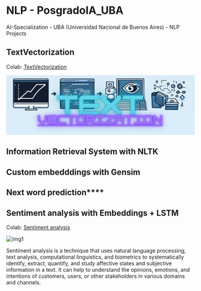 # NLP - PosgradoIA_UBA

AI-Specialization - UBA (Universidad Nacional de Buenos Aires) - NLP Projects


## TextVectorization
Colab: [TextVectorization](https://github.com/Tincho1902/PosgradoIA/blob/main/5-clothing-ecommerce-reviews.ipynb)

![img1](images/TextVectorization.jpg)


## Information Retrieval System with NLTK

## Custom embedddings with Gensim

## Next word prediction****

## Sentiment analysis with Embeddings + LSTM
Colab: [Sentiment analysis](https://github.com/Tincho1902/PosgradoIA/blob/main/5-clothing-ecommerce-reviews.ipynb)

![img1](images/Sentimentanalysis.jpg)

Sentiment analysis is a technique that uses natural language processing, text analysis, computational linguistics, and biometrics to systematically identify, extract, quantify, and study affective states and subjective information in a text. It can help to understand the opinions, emotions, and intentions of customers, users, or other stakeholders in various domains and channels.


